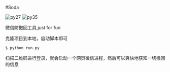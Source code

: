 #Soda

![py27][py27] ![py35][py35]

微信防撤回工具,just for fun

克隆项目到本地，启动脚本即可

```
$ python run.py
```
扫描二维码进行登录，就会启动一个网页微信进程，然后可以爽快地获知一切撤回的信息


[py27]: https://img.shields.io/badge/python-2.7-ff69b4.svg
[py35]: https://img.shields.io/badge/python-3.5-red.svg